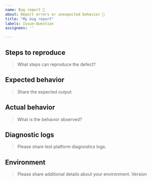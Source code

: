 ```yaml
---
name: Bug report 🐛
about: Report errors or unexpected behavior 🤔
title: "My bug report"
labels: Issue-Question
assignees: ''

---
```


## Steps to reproduce

> What steps can reproduce the defect?

## Expected behavior

> Share the expected output

## Actual behavior

> What is the behavior observed?

## Diagnostic logs

> Please share test platform diagnostics logs.

## Environment

> Please share additional details about your environment.
> Version
